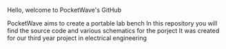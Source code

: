 Hello, welcome to PocketWave's GitHub

PocketWave aims to create a portable lab bench
In this repository you will find the source code and various schematics for the porject
It was created for our third year project in electrical engineering
